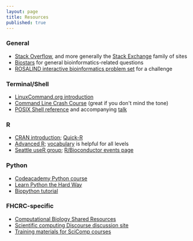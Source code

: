 ```yaml
---
layout: page
title: Resources
published: true
---
```


### General

* [Stack Overflow](http://stackoverflow.com), and more generally the [Stack Exchange](http://stackexchange.com/sites) family of sites
* [Biostars](https://www.biostars.org/) for general bioinformatics-related questions
* [ROSALIND interactive bioinformatics problem set](http://rosalind.info/) for a challenge


### Terminal/Shell

* [LinuxCommand.org introduction](http://linuxcommand.org/lc3_learning_the_shell.php)
* [Command Line Crash Course](http://cli.learncodethehardway.org/book/) (great if you don't mind the tone)
* [POSIX Shell reference](http://shellhaters.heroku.com/posix) and accompanying [talk](http://shellhaters.heroku.com/)


### R

* [CRAN introduction](http://cran.r-project.org/doc/manuals/R-intro.html); [Quick-R](http://www.statmethods.net/)
* [Advanced R](http://adv-r.had.co.nz/); [vocabulary](http://adv-r.had.co.nz/Vocabulary.html) is helpful for all levels
* [Seattle useR group](http://www.meetup.com/Seattle-useR/);  [R/Bioconductor events page](http://www.bioconductor.org/help/events/)


### Python

* [Codeacademy Python course](http://www.codecademy.com/tracks/python)
* [Learn Python the Hard Way](http://learnpythonthehardway.org/book/)
* [Biopython tutorial](http://biopython.org/DIST/docs/tutorial/Tutorial.html)


### FHCRC-specific

* [Computational Biology Shared Resources](http://sharedresources.fhcrc.org/core-facilities/computational-biology)
* [Scientific computing Discourse discussion site](https://discourse.fhcrc.org)
* [Training materials for SciComp courses](https://teams.fhcrc.org/sites/citwiki/SciComp/Training%20Materials/Forms/AllItems.aspx)
